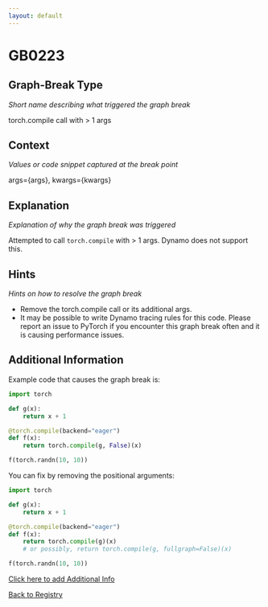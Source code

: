 ```yaml
---
layout: default
---
```

# GB0223

## Graph-Break Type
*Short name describing what triggered the graph break*

torch.compile call with > 1 args

## Context
*Values or code snippet captured at the break point*

args={args}, kwargs={kwargs}

## Explanation
*Explanation of why the graph break was triggered*

Attempted to call `torch.compile` with > 1 args. Dynamo does not support this.

## Hints
*Hints on how to resolve the graph break*

- Remove the torch.compile call or its additional args.
- It may be possible to write Dynamo tracing rules for this code. Please report an issue to PyTorch if you encounter this graph break often and it is causing performance issues.


## Additional Information

<!-- ADDITIONAL INFORMATION START - Add custom information below this line -->
Example code that causes the graph break is:

```python
import torch

def g(x):
    return x + 1

@torch.compile(backend="eager") 
def f(x):
    return torch.compile(g, False)(x)

f(torch.randn(10, 10))
```

You can fix by removing the positional arguments:
```python
import torch

def g(x):
    return x + 1

@torch.compile(backend="eager") 
def f(x):
    return torch.compile(g)(x)
    # or possibly, return torch.compile(g, fullgraph=False)(x)

f(torch.randn(10, 10))
```
<!-- ADDITIONAL INFORMATION END -->


[Click here to add Additional Info](https://github.com/pytorch-labs/compile-graph-break-site/edit/main/docs/gb/gb0223.md)

[Back to Registry](../index.html)
